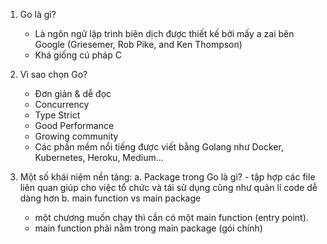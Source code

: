 1. Go là gì?

   - Là ngôn ngữ lập trình biên dịch được thiết kế bởi mấy a zai bên Google (Griesemer, Rob Pike, and Ken Thompson)
   - Khá giống cú pháp C

2. Vì sao chọn Go?

   - Đơn giản & dễ đọc
   - Concurrency
   - Type Strict
   - Good Performance
   - Growing community
   - Các phần mềm nổi tiếng được viết bằng Golang như Docker, Kubernetes, Heroku, Medium...

3. Một số khái niệm nền tảng:
   a. Package trong Go là gì? - tập hợp các file liên quan giúp cho việc tổ chức và tái sử dụng cũng như quản lí code dễ dàng hơn
   b. main function vs main package
   - một chương muốn chạy thì cần có một main function (entry point).
   - main function phải nằm trong main package (gói chính)
